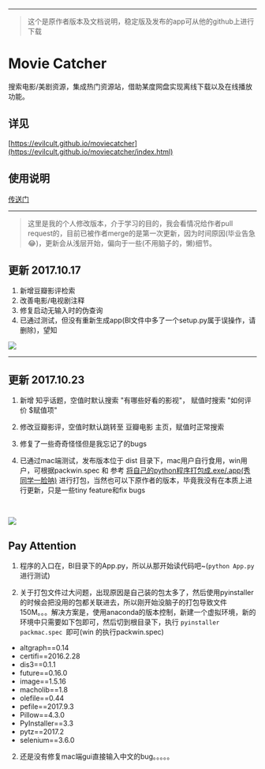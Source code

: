 ----

> 这个是原作者版本及文档说明，稳定版及发布的app可从他的github上进行下载

# Movie Catcher

搜索电影/美剧资源，集成热门资源站，借助某度网盘实现离线下载以及在线播放功能。

## 详见
[https://evilcult.github.io/moviecatcher](https://evilcult.github.io/moviecatcher/index.html)

## 使用说明
[传送门](https://github.com/EvilCult/moviecatcher/wiki/Application-Guide)





---

> 这里是我的个人修改版本，介于学习的目的，我会看情况给作者pull request的，目前已被作者merge的是第一次更新，因为时间原因(毕业告急:joy:)，更新会从浅层开始，偏向于一些(不用脑子的，懒)细节。



## 更新 2017.10.17

1. 新增豆瓣影评检索
2. 改善电影/电视剧注释
3. 修复启动无输入时的伪查询
4. 已通过测试，但没有重新生成app(Bl文件中多了一个setup.py属于误操作，请删除)，望知

![](https://camo.githubusercontent.com/1796775be96cbe73542737efdf61a939e65d3346/68747470733a2f2f7773312e73696e61696d672e636e2f6c617267652f303036744e6337396c7931666b69386764796964356a33306e79307a6b6863722e6a7067)



----



## 更新 2017.10.23

1. 新增 知乎话题，空值时默认搜索 "有哪些好看的影视"， 赋值时搜索 "如何评价 $赋值项"

2. 修改豆瓣影评，空值时默认跳转至 豆瓣电影 主页，赋值时正常搜索

3. 修复了一些奇奇怪怪但是我忘记了的bugs

4. 已通过mac端测试，发布版本位于 dist 目录下，mac用户自行食用，win用户，可根据packwin.spec 和 参考 [将自己的python程序打包成.exe/.app(秀同学一脸呐)](http://blog.csdn.net/mrlevo520/article/details/51840217) 进行打包，当然也可以下原作者的版本，毕竟我没有在本质上进行更新，只是一些tiny feature和fix bugs

   ​

![](https://ws2.sinaimg.cn/large/006tNc79ly1fl8sor7zv2j30pc11g1kx.jpg)



## Pay Attention

1. 程序的入口在，Bl目录下的App.py，所以从那开始读代码吧~(`python App.py`进行测试)


1. 关于打包文件过大问题，出现原因是自己装的包太多了，然后使用pyinstaller的时候会把没用的包都关联进去，所以刚开始没脑子的打包导致文件150M。。。解决方案是，使用anaconda的版本控制，新建一个虚拟环境，新的环境中只需要如下包即可，然后切到根目录下，执行 `pyinstaller packmac.spec `即可(win 的执行packwin.spec)

- altgraph==0.14
- certifi==2016.2.28
- dis3==0.1.1
- future==0.16.0
- image==1.5.16
- macholib==1.8
- olefile==0.44
- pefile==2017.9.3
- Pillow==4.3.0
- PyInstaller==3.3
- pytz==2017.2
- selenium==3.6.0

2. 还是没有修复mac端gui直接输入中文的bug。。。。。